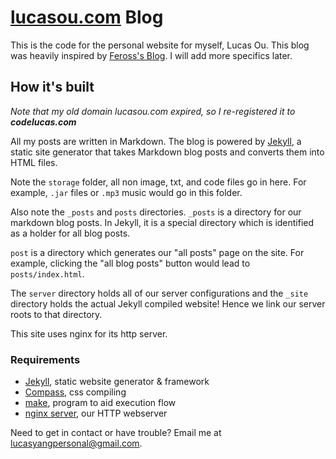 # [lucasou.com](http://codelucas.com) Blog

This is the code for the personal website for myself, Lucas Ou.
This blog was heavily inspired by [Feross's Blog](http://feross.org). 
I will add more specifics later.

## How it's built

*Note that my old domain lucasou.com expired, so I re-registered it to **codelucas.com***

All my posts are written in Markdown. The blog is powered by [Jekyll](http://github.com/mojombo/jekyll), a static site generator that takes Markdown blog posts and converts them into HTML files.

Note the `storage` folder, all non image, txt, and code files go in here. For example, `.jar` files or `.mp3` music would go in this folder.

Also note the `_posts` and `posts` directories. `_posts` is a directory for our markdown blog posts. In Jekyll, it is a special directory which is identified as a holder for all blog posts. 

`post` is a directory which generates our "all posts" page on the site. For example, clicking the "all blog posts" button would lead to `posts/index.html`.

The `server` directory holds all of our server configurations and the `_site` directory holds the actual Jekyll compiled website! Hence we link our server roots to that directory.

This site uses nginx for its http server.

### Requirements

- [Jekyll](http://jekyllrb.com/), static website generator & framework
- [Compass](http://compass-style.org/), css compiling
- [make](https://www.gnu.org/software/make/), program to aid execution flow
- [nginx server](http://wiki.nginx.org/Main), our HTTP webserver

Need to get in contact or have trouble? Email me at lucasyangpersonal@gmail.com.
